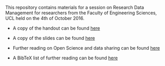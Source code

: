 This repository contains materials for a session on Research Data Management for researchers from the Faculty of Engineering Sciences, UCL held on the 4th of October 2016. 

* A copy of the handout can be found [here](https://github.com/davanstrien/ucl-research-data-management/tree/master/handout)

* A copy of the slides can be found [here](https://github.com/davanstrien/ucl-research-data-management/blob/master/slides/Pandoc-Beamer/RDM.md.slides.pdf)

* Further reading on Open Science and data sharing can be found [here](https://github.com/davanstrien/ucl-research-data-management/blob/master/resources/resources.md)

* A BibTeX list of further reading can be found [here](https://github.com/davanstrien/ucl-research-data-management/blob/master/bib/rdm.bib)
